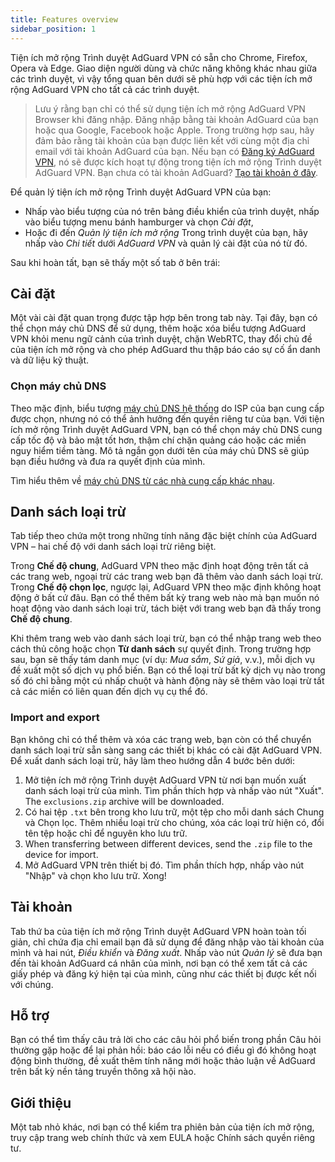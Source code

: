 ```yaml
---
title: Features overview
sidebar_position: 1
---
```


Tiện ích mở rộng Trình duyệt AdGuard VPN có sẵn cho Chrome, Firefox, Opera và Edge. Giao diện người dùng và chức năng không khác nhau giữa các trình duyệt, vì vậy tổng quan bên dưới sẽ phù hợp với các tiện ích mở rộng AdGuard VPN cho tất cả các trình duyệt.

> Lưu ý rằng bạn chỉ có thể sử dụng tiện ích mở rộng AdGuard VPN Browser khi đăng nhập. Đăng nhập bằng tài khoản AdGuard của bạn hoặc qua Google, Facebook hoặc Apple. Trong trường hợp sau, hãy đảm bảo rằng tài khoản của bạn được liên kết với cùng một địa chỉ email với tài khoản AdGuard của bạn. Nếu bạn có [Đăng ký AdGuard VPN](/general/subscription.md), nó sẽ được kích hoạt tự động trong tiện ích mở rộng Trình duyệt AdGuard VPN. Bạn chưa có tài khoản AdGuard? [Tạo tài khoản ở đây](https://auth.adguard.com/registration.html).

Để quản lý tiện ích mở rộng Trình duyệt AdGuard VPN của bạn:

- Nhấp vào biểu tượng của nó trên bảng điều khiển của trình duyệt, nhấp vào biểu tượng menu bánh hamburger và chọn *Cài đặt*,
- Hoặc đi đến *Quản lý tiện ích mở rộng* Trong trình duyệt của bạn, hãy nhấp vào *Chi tiết* dưới *AdGuard VPN* và quản lý cài đặt của nó từ đó.

Sau khi hoàn tất, bạn sẽ thấy một số tab ở bên trái:

## Cài đặt

Một vài cài đặt quan trọng được tập hợp bên trong tab này. Tại đây, bạn có thể chọn máy chủ DNS để sử dụng, thêm hoặc xóa biểu tượng AdGuard VPN khỏi menu ngữ cảnh của trình duyệt, chặn WebRTC, thay đổi chủ đề của tiện ích mở rộng và cho phép AdGuard thu thập báo cáo sự cố ẩn danh và dữ liệu kỹ thuật.

### Chọn máy chủ DNS

Theo mặc định, biểu tượng [máy chủ DNS hệ thống](https://adguard-dns.io/kb/general/dns-filtering/#what-is-dns) do ISP của bạn cung cấp được chọn, nhưng nó có thể ảnh hưởng đến quyền riêng tư của bạn. Với tiện ích mở rộng Trình duyệt AdGuard VPN, bạn có thể chọn máy chủ DNS cung cấp tốc độ và bảo mật tốt hơn, thậm chí chặn quảng cáo hoặc các miền nguy hiểm tiềm tàng. Mô tả ngắn gọn dưới tên của máy chủ DNS sẽ giúp bạn điều hướng và đưa ra quyết định của mình.

Tìm hiểu thêm về [máy chủ DNS từ các nhà cung cấp khác nhau](https://adguard-dns.io/kb/general/dns-providers/).

## Danh sách loại trừ

Tab tiếp theo chứa một trong những tính năng đặc biệt chính của AdGuard VPN – hai chế độ với danh sách loại trừ riêng biệt.

Trong **Chế độ chung**, AdGuard VPN theo mặc định hoạt động trên tất cả các trang web, ngoại trừ các trang web bạn đã thêm vào danh sách loại trừ. Trong **Chế độ chọn lọc**, ngược lại, AdGuard VPN theo mặc định không hoạt động ở bất cứ đâu. Bạn có thể thêm bất kỳ trang web nào mà bạn muốn nó hoạt động vào danh sách loại trừ, tách biệt với trang web bạn đã thấy trong **Chế độ chung**.

Khi thêm trang web vào danh sách loại trừ, bạn có thể nhập trang web theo cách thủ công hoặc chọn **Từ danh sách** sự quyết định. Trong trường hợp sau, bạn sẽ thấy tám danh mục (ví dụ: *Mua sắm*, *Sứ giả*, v.v.), mỗi dịch vụ đề xuất một số dịch vụ phổ biến. Bạn có thể loại trừ bất kỳ dịch vụ nào trong số đó chỉ bằng một cú nhấp chuột và hành động này sẽ thêm vào loại trừ tất cả các miền có liên quan đến dịch vụ cụ thể đó.

### Import and export

Bạn không chỉ có thể thêm và xóa các trang web, bạn còn có thể chuyển danh sách loại trừ sẵn sàng sang các thiết bị khác có cài đặt AdGuard VPN. Để xuất danh sách loại trừ, hãy làm theo hướng dẫn 4 bước bên dưới:

1. Mở tiện ích mở rộng Trình duyệt AdGuard VPN từ nơi bạn muốn xuất danh sách loại trừ của mình. Tìm phần thích hợp và nhấp vào nút "Xuất". The `exclusions.zip` archive will be downloaded.
2. Có hai tệp `.txt` bên trong kho lưu trữ, một tệp cho mỗi danh sách Chung và Chọn lọc. Thêm nhiều loại trừ cho chúng, xóa các loại trừ hiện có, đổi tên tệp hoặc chỉ để nguyên kho lưu trữ.
3. When transferring between different devices, send the `.zip` file to the device for import.
4. Mở AdGuard VPN trên thiết bị đó. Tìm phần thích hợp, nhấp vào nút "Nhập" và chọn kho lưu trữ. Xong!

## Tài khoản

Tab thứ ba của tiện ích mở rộng Trình duyệt AdGuard VPN hoàn toàn tối giản, chỉ chứa địa chỉ email bạn đã sử dụng để đăng nhập vào tài khoản của mình và hai nút, *Điều khiển* và *Đăng xuất*. Nhấp vào nút *Quản lý* sẽ đưa bạn đến tài khoản AdGuard cá nhân của mình, nơi bạn có thể xem tất cả các giấy phép và đăng ký hiện tại của mình, cũng như các thiết bị được kết nối với chúng.

## Hỗ trợ

Bạn có thể tìm thấy câu trả lời cho các câu hỏi phổ biến trong phần Câu hỏi thường gặp hoặc để lại phản hồi: báo cáo lỗi nếu có điều gì đó không hoạt động bình thường, đề xuất thêm tính năng mới hoặc thảo luận về AdGuard trên bất kỳ nền tảng truyền thông xã hội nào.

## Giới thiệu

Một tab nhỏ khác, nơi bạn có thể kiểm tra phiên bản của tiện ích mở rộng, truy cập trang web chính thức và xem EULA hoặc Chính sách quyền riêng tư.
